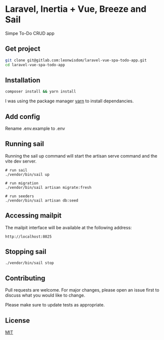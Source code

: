 # Laravel, Inertia + Vue, Breeze and Sail

Simpe To-Do CRUD app

## Get project

```bash
git clone git@gitlab.com:leonwisdom/laravel-vue-spa-todo-app.git
cd laravel-vue-spa-todo-app
```

## Installation

```bash
composer install && yarn install 
```

I was using the package manager [yarn](https://yarnpkg.com/) to install dependancies.

## Add config
Rename .env.example to .env

## Running sail
Running the sail up command will start the artisan serve command and the vite dev server.
```node
# run sail
./vendor/bin/sail up

# run migration
./vendor/bin/sail artisan migrate:fresh

# run seeders
./vendor/bin/sail artisan db:seed
```

## Accessing mailpit
The mailpit interface will be available at the following address: 
```
http://localhost:8025
```
## Stopping sail

```
./vendor/bin/sail stop
```

## Contributing

Pull requests are welcome. For major changes, please open an issue first
to discuss what you would like to change.

Please make sure to update tests as appropriate.

## License

[MIT](https://choosealicense.com/licenses/mit/)